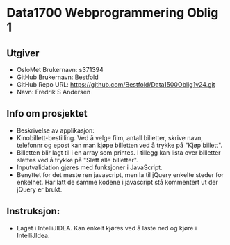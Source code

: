 # Data1700 Webprogrammering Oblig 1 
## Utgiver
* OsloMet Brukernavn: s371394
* GitHub Brukernavn: Bestfold
* GitHub Repo URL: https://github.com/Bestfold/Data1500Oblig1v24.git
* Navn: Fredrik S Andersen
  
## Info om prosjektet
* Beskrivelse av applikasjon:
* Kinobillett-bestilling. Ved å velge film, antall billetter, skrive navn, telefonnr og epost kan man kjøpe billetten ved å trykke på "Kjøp billett".
* Billetten blir lagt til i en array som printes. I tillegg kan lista over billetter slettes ved å trykke på "Slett alle billetter".
* Inputvalidation gjøres med funksjoner i JavaScript.
* Benyttet for det meste ren javascript, men la til jQuery enkelte steder for enkelhet. Har latt de samme kodene i javascript stå kommentert ut der jQuery er brukt.


## Instruksjon:
* Laget i IntelliJIDEA. Kan enkelt kjøres ved å laste ned og kjøre i IntelliJIdea.
